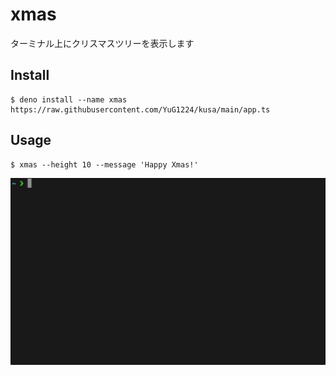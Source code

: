 # xmas

ターミナル上にクリスマスツリーを表示します

## Install

```
$ deno install --name xmas https://raw.githubusercontent.com/YuG1224/kusa/main/app.ts
```

## Usage

```
$ xmas --height 10 --message 'Happy Xmas!'
```

![terminal.gif](terminal.gif)
